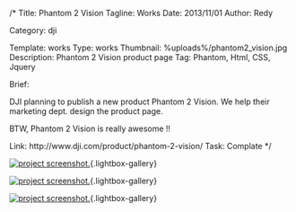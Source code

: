 /*
Title: Phantom 2 Vision
Tagline: Works
Date: 2013/11/01
Author: Redy

Category: dji

Template: works
Type: works
Thumbnail: %uploads%/phantom2_vision.jpg
Description: Phantom 2 Vision product page
Tag: Phantom, Html, CSS, Jquery

Brief: <p>DJI planning to publish a new product Phantom 2 Vision. We help their marketing dept. design the product page.</p>
<p>BTW, Phantom 2 Vision is really awesome !!</p>
Link: http://www.dji.com/product/phantom-2-vision/
Task: Complate
*/

[0]: %image_url%/phantom2_vision.jpg  "Phantom 2 Vision"
[1]: %image_url%/works/phantom2_vision/phantom2_vision_1_s.jpg  "Phantom 2 Vision"
[2]: %image_url%/works/phantom2_vision/phantom2_vision_2_s.jpg  "Phantom 2 Vision"

[![project screenshot.][0]](%image_url%/phantom2_vision.jpg "screenshot"){.lightbox-gallery}

[![project screenshot.][1]](%image_url%/works/phantom2_vision/phantom2_vision_1.jpg "screenshot."){.lightbox-gallery}

[![project screenshot.][2]](%image_url%/works/phantom2_vision/phantom2_vision_2.jpg "screenshot."){.lightbox-gallery}